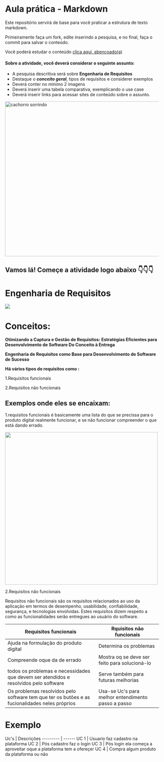 # Aula prática - Markdown

Este repositório servirá de base para você praticar a estrutura de texto markdown. 

Primeiramente faça um fork, edite inserindo a pesquisa, e no final, faça o commit para salvar o conteúdo.

Você poderá estudar o conteúdo [clica aqui, abençoado(a)](https://docs.pipz.com/central-de-ajuda/learning-center/guia-basico-de-markdown#open)

#### Sobre a atividade, você deverá considerar o seguinte assunto:

- A pesquisa descritiva será sobre **Engenharia de Requisitos**
- Destaque o **_conceito geral_**, tipos de requisitos e considerer exemplos
- Deverá conter no mínimo 2 imagens
- Deverá inserir uma tabela comparativa, exemplicando o use case
- Deverá inserir links para acessar sites de conteúdo sobre o assunto.

<img src="https://www.patasdacasa.com.br/sites/default/files/styles/webp/public/noticias/2022/02/E-possivel-ver-um-cachorro-sorrindo-descubra-e-saiba-como-identificar.jpg.webp?itok=UYmPTLUx" alt="cachorro sorrindo" width="508px">


## Vamos lá! Começe a atividade logo abaixo 👇👇👇
<h1>Engenharia de Requisitos</h1>
<img src="https://cdn-icons-png.flaticon.com/512/4370/4370758.png" "width="400px">
<paragrafh>
   <h1> Conceitos:</h1>
</paragrafh>
 

**Otimizando a Captura e Gestão de Requisitos: Estratégias Eficientes para Desenvolvimento de Software Do Conceito à Entrega**

**Engenharia de Requisitos como Base para Desenvolvimento de Software de Sucesso**

**Há vários tipos de requisitos como :**

1.Requisitos funcionais

2.Requisitos não funcionais 
 
 **<h2>Exemplos onde eles se encaixam:</h2>**
1.requisitos funcionais é basicamente uma lista do que se precissa para o produto digital realmente funcionar, e se não funcionar compreender o que está dando errado.

<img src="https://hermes.dio.me/articles/cover/0bd41568-c8f0-4c7b-be81-110c470e499c.png" width="500px">

2.Requisitos não funcionais

Requisitos não funcionais são os requisitos relacionados ao uso da aplicação em termos de desempenho, usabilidade, confiabilidade, segurança, e tecnologias envolvidas. Estes requisitos dizem respeito a como as funcionalidades serão entregues ao usuário do software.

Requisitos funcionais| Rquisitos não funcionais
--------- | ------
Ajuda na formulação do produto digital | Determina os problemas 
Compreende oque da de errado |   Mostra oq se deve ser feito para solucioná-lo
 todos os problemas e necessidades que devem ser atendidos e resolvidos pelo software  | Serve também para futuras melhorias
Os problemas resolvidos pelo software tem que ter os butões e  as fucionalidades neles próprios | Usa-se Uc's para melhor entendimento passo a passo

<h1>Exemplo</h1>
Uc's  | Descrições
--------- | ------
UC 1 | Usuario faz cadastro na plataforma
UC 2 | Pós cadastro faz o login
UC 3 | Pós login ela começa a aproveitar oque a plataforma tem a ofereçer   
UC 4 | Compra algum produto da plataforma ou não 
